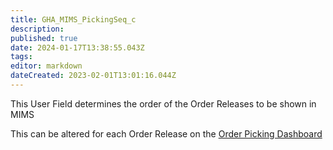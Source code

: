 ```yaml
---
title: GHA_MIMS_PickingSeq_c
description: 
published: true
date: 2024-01-17T13:38:55.043Z
tags: 
editor: markdown
dateCreated: 2023-02-01T13:01:16.044Z
---
```


This User Field determines the order of the Order Releases to be shown in MIMS

This can be altered for each Order Release on the [Order Picking Dashboard](../../../Order_Picking_Dashboard.md)